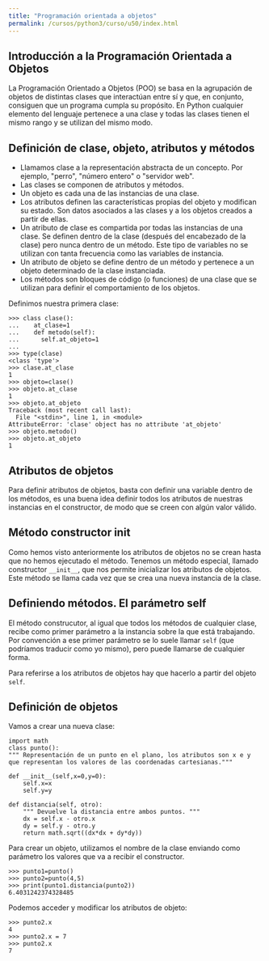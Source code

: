 ```yaml
---
title: "Programación orientada a objetos"
permalink: /cursos/python3/curso/u50/index.html
---
```


## Introducción a la Programación Orientada a Objetos

La Programación Orientado a Objetos (POO) se basa en la agrupación de objetos de distintas clases que interactúan entre sí y que, en conjunto, consiguen que un programa cumpla su propósito. En Python cualquier elemento del lenguaje pertenece a una clase y todas las clases tienen el mismo rango y se utilizan del mismo modo.

## Definición de clase, objeto, atributos y métodos

* Llamamos clase a la representación abstracta de un concepto. Por ejemplo, "perro", "número entero" o "servidor web".
* Las clases se componen de atributos y métodos.
* Un objeto es cada una de las instancias de una clase.
* Los atributos definen las características propias del objeto y modifican su estado. Son datos asociados a las clases y a los objetos creados a partir de ellas.
* Un atributo de clase es compartida por todas las instancias de una clase. Se definen dentro de la clase (después del encabezado de la clase) pero nunca dentro de un método. Este tipo de variables no se utilizan con tanta frecuencia como las variables de instancia.
* Un atributo de objeto se define dentro de un método y pertenece a un objeto determinado de la clase instanciada.
* Los métodos son bloques de código (o funciones) de una clase que se utilizan para definir el comportamiento de los objetos.

Definimos nuestra primera clase:

	>>> class clase():
	...    at_clase=1
	...    def metodo(self):
	...      self.at_objeto=1
	... 
	>>> type(clase)
	<class 'type'>
	>>> clase.at_clase
	1
	>>> objeto=clase()
	>>> objeto.at_clase
	1
	>>> objeto.at_objeto
	Traceback (most recent call last):
	  File "<stdin>", line 1, in <module>
	AttributeError: 'clase' object has no attribute 'at_objeto'
	>>> objeto.metodo()
	>>> objeto.at_objeto
	1

## Atributos de objetos

Para definir atributos de objetos, basta con definir una variable dentro de los métodos, es una buena idea definir todos los atributos de nuestras instancias en el constructor, de modo que se creen con algún valor válido. 

## Método constructor __init__

Como hemos visto anteriormente los atributos de objetos no se crean hasta que no hemos ejecutado el método. Tenemos un método especial, llamado constructor `__init__`, que nos permite inicializar los atributos de objetos. Este método se llama cada vez que se crea una nueva instancia de la clase.

## Definiendo métodos. El parámetro self

El método construcutor, al igual que todos los métodos de cualquier clase, recibe como primer parámetro a la instancia sobre la que está trabajando. Por convención a ese primer parámetro se lo suele llamar `self` (que podríamos traducir como yo mismo), pero puede llamarse de cualquier forma.

Para referirse a los atributos de objetos hay que hacerlo a partir del objeto `self`.

## Definición de objetos

Vamos a crear una nueva clase:

	import math
	class punto():
	""" Representación de un punto en el plano, los atributos son x e y
	que representan los valores de las coordenadas cartesianas."""

	def __init__(self,x=0,y=0):
		self.x=x
		self.y=y

	def distancia(self, otro):
		""" Devuelve la distancia entre ambos puntos. """
		dx = self.x - otro.x
		dy = self.y - otro.y
		return math.sqrt((dx*dx + dy*dy))
		
Para crear un objeto, utilizamos el nombre de la clase enviando como parámetro los valores que va a recibir el constructor.

	>>> punto1=punto()
	>>> punto2=punto(4,5)
	>>> print(punto1.distancia(punto2))
	6.4031242374328485

Podemos acceder y modificar los atributos de objeto:

	>>> punto2.x
	4
	>>> punto2.x = 7
	>>> punto2.x
	7


